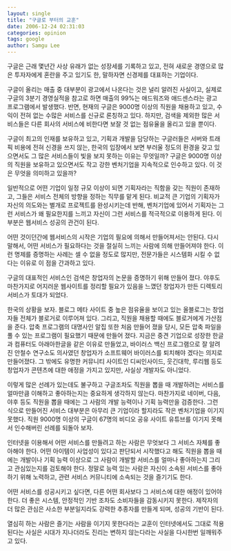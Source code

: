 ```yaml
---
layout: single
title: "구글로 부터의 교훈"
date: 2006-12-24 02:31:03
categories: opinion
tags: google
author: Samgu Lee
---
```


구글은 근래 몇년간 사상 유래가 없는 성장세를 기록하고 있고, 전혀 새로운 경영으로 많은 투자자에게 혼란을 주고 있기도 한, 말하자면 신경제를 대표하는 기업이다.

구글이 올리는 매출 중 대부분이 광고에서 나온다는 것은 널리 알려진 사실이고, 실제로 구글의 3분기 경영실적을 참고로 하면 매출의 99%는 애드워즈와 애드센스라는 광고 프로그램에서 발생했다. 반면, 현재의 구글은 9000명 이상의 직원을 채용하고 있고, 수익이 전혀 없는 수많은 서비스를 신규로 론칭하고 있다. 하지만, 검색을 제외한 많은 서비스들은 다른 회사의 서비스에 비한다면 보잘 것 없는 점유율을 올리고 있을 뿐이다.

구글이 최고의 인재를 보유하고 있고, 기획과 개발을 담당하는 구글러들은 서버와 트래픽 비용에 전혀 신경을 쓰지 않는, 한국의 입장에서 보면 부러울 정도의 환경을 갖고 있으면서도 그 많은 서비스들이 빛을 보지 못하는 이유는 무엇일까? 구글은 9000명 이상의 직원을 보유하고 있으면서도 작고 강한 벤처기업을 지속적으로 인수하고 있다. 이 것은 무엇을 의미하고 있을까?

일반적으로 어떤 기업이 일정 규모 이상이 되면 기획자라는 직함을 갖는 직원이 존재하고, 그들은 서비스 전체의 방향을 정하는 직무를 맡게 된다. 비교적 큰 기업의 기획자가 자신의 의도와는 별개로 프로젝트를 완성시키는데 반해, 벤처기업에 있어서 기획자는 그런 서비스가 왜 필요한지를 느끼고 자신이 그런 서비스를 적극적으로 이용하게 된다. 이 부분은 웹서비스 성공의 관건이 된다.

어떤 것이던간에 웹서비스의 시작은 기업의 필요에 의해서 만들어져서는 안된다. 다시 말해서, 어떤 서비스가 필요하다는 것을 절실히 느끼는 사람에 의해 만들어져야 한다. 이런 명제를 증명하는 사례는 셀 수 없을 정도로 많지만, 전문가들은 시스템화 시킬 수 없다는 이유로 이 점을 간과하고 있다.

구글의 대표적인 서비스인 검색은 창업자의 논문을 증명하기 위해 만들어 졌다. 야후도 마찬가지로 어지러운 웹사이트를 정리할 필요가 있음을 느꼈던 창업자가 만든 디렉토리 서비스가 토대가 되었다.

한국의 상황을 보자. 블로그 메타 사이트 중 높은 점유율을 보이고 있는 올블로그는 창업자들 전체가 블로거로 이루어져 있다. 그리고, 직원을 채용할 때에도 블로거에게 가산점을 준다. 압축 프로그램의 대명사인 알집 또한 처음 만들어 졌을 당시, 모든 압축 파일을 풀 수 있는 프로그램이 필요했기 때문에 만들어 졌다. 지금은 중견 기업으로 성장한 한글과 컴퓨터도 아래아한글을 같은 이유로 만들었고, 바이러스 백신 프로그램으로 잘 알려진 안철수 연구소도 의사였던 창업자가 소프트웨어 바이러스를 퇴치해야 겠다는 의지로 만들어졌다. 그 밖에도 유명한 커뮤니티 사이트인 디씨인사이드, 웃긴대학, 루리웹 등도 창업자가 콘텐츠에 대한 애정을 가지고 있지만, 사실상 개발자도 아니었다.

이렇게 많은 선례가 있는데도 불구하고 구글조차도 직원을 뽑을 때 개발하려는 서비스를 얼마만큼 이해하고 좋아하는지는 중요하게 생각하지 않는다. 마찬가지로 네이버, 다음, 야후 등도 직원을 뽑을 때에는 그 사람의 개발 능력이나 기획 능력만을 검증한다. 그런 식으로 만들어진 서비스 대부분은 아무리 큰 기업이라 할지라도 작은 벤처기업을 이기지 못했다. 직원 9000명 이상의 구글이 67명의 비디오 공유 사이트 유튜브를 이기지 못해서 인수해버린 선례를 되돌아 보자.

인터넷을 이용해서 어떤 서비스를 만들려고 하는 사람은 무엇보다 그 서비스 자체를 좋아해야 한다. 어떤 아이템이 사업성이 있다고 판단되서 시작했다고 해도 직원을 뽑을 때에는 개발이나 기획 능력 이상으로 그 사람이 개발할 서비스를 얼마나 좋아하는지 그리고 관심있는지를 검토해야 한다. 정말로 능력 있는 사람은 자신이 소속된 서비스를 좋아하기 위해 노력하고, 관련 서비스 커뮤니티에 소속되는 것을 즐기기도 한다.

어떤 서비스를 성공시키고 싶다면, 다른 어떤 회사보다 그 서비스에 대한 애정이 있어야 한다. 더 좋은 시스템, 안정적인 기반 조차도 소비자들을 감동시키지 못한다. 제작자의 더 많은 관심은 사소한 부분일지라도 강력한 추종자를 만들게 되며, 성공의 기반이 된다.

열심히 하는 사람은 즐기는 사람을 이기지 못한다라는 교훈이 인터넷에서도 그대로 적용된다는 사실은 시대가 지나더라도 진리는 변하지 않는다라는 사실을 다시한번 일깨워주고 있다.
